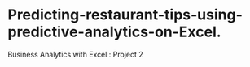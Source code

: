 # Predicting-restaurant-tips-using-predictive-analytics-on-Excel.
Business Analytics with Excel : Project 2 
